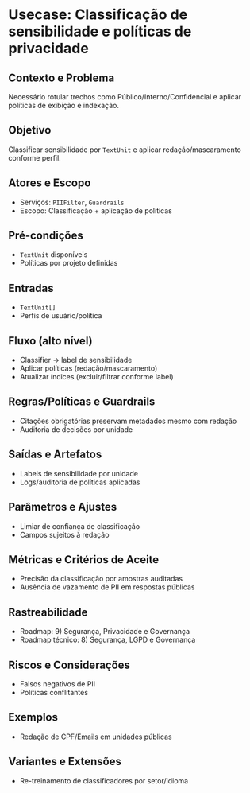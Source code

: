 # Usecase: Classificação de sensibilidade e políticas de privacidade

## Contexto e Problema
Necessário rotular trechos como Público/Interno/Confidencial e aplicar políticas de exibição e indexação.

## Objetivo
Classificar sensibilidade por `TextUnit` e aplicar redação/mascaramento conforme perfil.

## Atores e Escopo
- Serviços: `PIIFilter`, `Guardrails`
- Escopo: Classificação + aplicação de políticas

## Pré-condições
- `TextUnit` disponíveis
- Políticas por projeto definidas

## Entradas
- `TextUnit[]`
- Perfis de usuário/política

## Fluxo (alto nível)
- Classifier → label de sensibilidade
- Aplicar políticas (redação/mascaramento)
- Atualizar índices (excluir/filtrar conforme label)

## Regras/Políticas e Guardrails
- Citações obrigatórias preservam metadados mesmo com redação
- Auditoria de decisões por unidade

## Saídas e Artefatos
- Labels de sensibilidade por unidade
- Logs/auditoria de políticas aplicadas

## Parâmetros e Ajustes
- Limiar de confiança de classificação
- Campos sujeitos à redação

## Métricas e Critérios de Aceite
- Precisão da classificação por amostras auditadas
- Ausência de vazamento de PII em respostas públicas

## Rastreabilidade
- Roadmap: 9) Segurança, Privacidade e Governança
- Roadmap técnico: 8) Segurança, LGPD e Governança

## Riscos e Considerações
- Falsos negativos de PII
- Políticas conflitantes

## Exemplos
- Redação de CPF/Emails em unidades públicas

## Variantes e Extensões
- Re-treinamento de classificadores por setor/idioma
